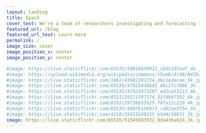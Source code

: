 ```yaml
---
layout: landing
title: Epoch
cover_text: We're a team of researchers investigating and forecasting the development of advanced AI.
featured_url: /blog
featured_url_text: Learn more
permalink: /
image_size: cover
image_position_x: center
image_position_y: center

#image: https://live.staticflickr.com/65535/50016639913_cbdc335ed7_4k.jpg
#image: https://upload.wikimedia.org/wikipedia/commons/thumb/4/46/NVIDIA%40220nm%40Fixed-pipline%40NV10%40GeForce_256%40T5A3202220008_S1_Taiwan_A_Stack-DSC04167-DSC04189_-_ZS-DMap-1_%2830217645675%29.jpg/1977px-NVIDIA%40220nm%40Fixed-pipline%40NV10%40GeForce_256%40T5A3202220008_S1_Taiwan_A_Stack-DSC04167-DSC04189_-_ZS-DMap-1_%2830217645675%29.jpg
#image: https://live.staticflickr.com/1862/43982291724_d6c1edacee_5k.jpg
#image: https://live.staticflickr.com/65535/47923436641_66c17c70bb_3k.jpg
#image: https://live.staticflickr.com/65535/47923473207_ed2ce53215_6k.jpg
#image: https://live.staticflickr.com/8511/29111597174_32f4b8f352_6k.jpg
#image: https://live.staticflickr.com/8192/29738653525_f8fa11c219_4k.jpg
#image: https://live.staticflickr.com/65535/48076156973_cd62ae3f5e_6k.jpg
#image: https://live.staticflickr.com/4218/35415249235_b5d4c588f1_3k.jpg
image: https://live.staticflickr.com/65535/51545693932_03a436ab24_3k.jpg
---
```

